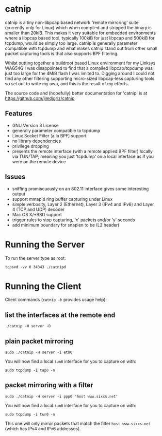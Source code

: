 # catnip

catnip is a tiny non-libpcap based network 'remote mirroring' suite (currently only for Linux) which when compiled and stripped the binary is smaller than 20kiB. This makes it very suitable for embedded environments where a libpcap based tool, typically 100kiB for just libpcap and 500kiB for tcpdump, would be simply too large. catnip is generally parameter compatible with tcpdump and what makes catnip stand out from other small packet capturing tools is that also supports BPF filtering.

Whilst putting together a buildroot based Linux environment for my Linksys WAG54G I was disappointed to find that a compiled libpcap/tcpdump was just too large for the 4MiB flash I was limited to. Digging around I could not find any other filtering supporting micro-sized libpcap-less capturing tools so set out to write my own, and this is the result of my efforts.

The source code and (hopefully) better documentation for 'catnip' is at https://github.com/jimdigriz/catnip

## Features

 * GNU Version 3 License
 * generally parameter compatible to tcpdump
 * Linux Socket Filter (a la BPF) support
 * no library dependencies
 * privilege dropping
 * presents the remote interface (with a remote applied BPF filter) locally via TUN/TAP; meaning you just 'tcpdump' on a local interface as if you were on the remote device

## Issues

 * sniffing promiscuously on an 802.11 interface gives some interesting output
 * support mmap'd ring buffer capturing under Linux
 * simple verbosity, Layer 2 (Ethernet), Layer 3 (IPv4 and IPv6) and Layer 4 (TCP and UDP) decoder
 * Mac OS X/*BSD support
 * trigger rules to stop capturing, 'x' packets and/or 'y' seconds
 * add minimum boundary for snaplen to be (L2 header)

# Running the Server

To run the server type as root:

    tcpsvd -vv 0 34343 ./catnipd

# Running the Client

Client commands (`catnip -h` provides usage help):

## list the interfaces at the remote end

    ./catnip -H server -D

## plain packet mirroring

    sudo ./catnip -H server -i eth0

You will now find a local `tun0` interface for you to capture on with:

    sudo tcpdump -i tap0 -n

## packet mirroring with a filter

    sudo ./catnip -H server -i ppp0 'host www.sixxs.net'

You will now find a local `tun0` interface for you to capture on with:

    sudo tcpdump -i tun0 -n

This one will only mirror packets that match the filter `host www.sixxs.net` (which has IPv4 and IPv6 addresses).
